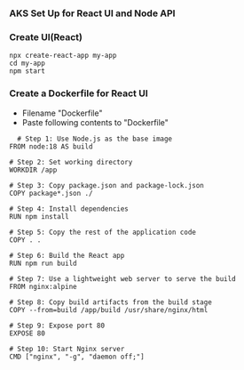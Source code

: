 ### AKS Set Up for React UI and Node API ###

### Create UI(React) ###
```
npx create-react-app my-app
cd my-app
npm start
```
### Create a Dockerfile for React UI ###

- Filename "Dockerfile"
- Paste following contents to "Dockerfile"
```
  # Step 1: Use Node.js as the base image
FROM node:18 AS build

# Step 2: Set working directory
WORKDIR /app

# Step 3: Copy package.json and package-lock.json
COPY package*.json ./

# Step 4: Install dependencies
RUN npm install

# Step 5: Copy the rest of the application code
COPY . .

# Step 6: Build the React app
RUN npm run build

# Step 7: Use a lightweight web server to serve the build
FROM nginx:alpine

# Step 8: Copy build artifacts from the build stage
COPY --from=build /app/build /usr/share/nginx/html

# Step 9: Expose port 80
EXPOSE 80

# Step 10: Start Nginx server
CMD ["nginx", "-g", "daemon off;"]


```
